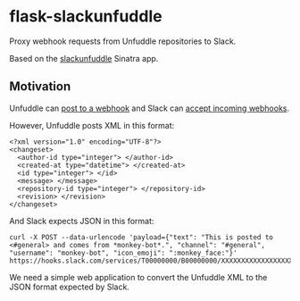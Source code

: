flask-slackunfuddle
===================

Proxy webhook requests from Unfuddle repositories to Slack.

Based on the [slackunfuddle](https://github.com/favoritemedium/slackunfuddle) Sinatra app.

Motivation
----------

Unfuddle can [post to a webhook](https://tribune.unfuddle.com/docs/topics/repository_callbacks) and Slack can [accept incoming webhooks](https://api.slack.com/incoming-webhooks).

However, Unfuddle posts XML in this format:

    <?xml version="1.0" encoding="UTF-8"?>
    <changeset>
      <author-id type="integer"> </author-id>
      <created-at type="datetime"> </created-at>
      <id type="integer"> </id>
      <message> </message>
      <repository-id type="integer"> </repository-id>
      <revision> </revision>
    </changeset>    

And Slack expects JSON in this format:

    curl -X POST --data-urlencode 'payload={"text": "This is posted to <#general> and comes from *monkey-bot*.", "channel": "#general", "username": "monkey-bot", "icon_emoji": ":monkey_face:"}' https://hooks.slack.com/services/T00000000/B00000000/XXXXXXXXXXXXXXXXXXXXXXXX

We need a simple web application to convert the Unfuddle XML to the JSON format expected by Slack.
